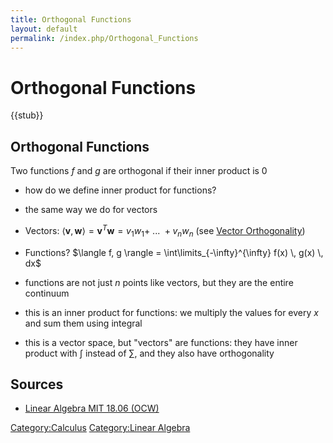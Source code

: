 ```yaml
---
title: Orthogonal Functions
layout: default
permalink: /index.php/Orthogonal_Functions
---
```


# Orthogonal Functions

{{stub}}

## Orthogonal Functions
Two functions $f$ and $g$ are orthogonal if their inner product is 0
- how do we define inner product for functions?
- the same way we do for vectors

- Vectors: $\langle \mathbf v, \mathbf w \rangle = \mathbf v^T \mathbf w = v_1 w_1 + \ ... \ + v_n w_n$ (see [Vector Orthogonality](Vector_Orthogonality))
- Functions? $\langle f, g \rangle = \int\limits_{-\infty}^{\infty} f(x) \, g(x) \, dx$
- functions are not just $n$ points like vectors, but they are the entire continuum 
- this is an inner product for functions: we multiply the values for every $x$ and sum them using integral 
- this is a vector space, but "vectors" are functions: they have inner product with $\int$ instead of $\sum$, and they also have orthogonality


## Sources
- [Linear Algebra MIT 18.06 (OCW)](Linear_Algebra_MIT_18.06_(OCW))

[Category:Calculus](Category_Calculus)
[Category:Linear Algebra](Category_Linear_Algebra)